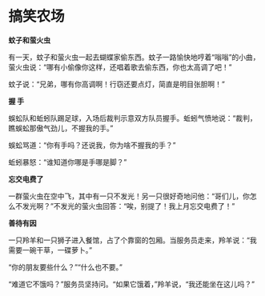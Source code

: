 # 搞笑农场

**蚊子和萤火虫**

有一天，蚊子和萤火虫一起去蝴蝶家偷东西。蚊子一路愉快地哼着“嗡嗡”的小曲，萤火虫说：“哪有小偷像你这样，还唱着歌去偷东西，你也太高调了吧！” 

蚊子说：“兄弟，哪有你高调啊！行窃还要点灯，简直是明目张胆啊！” 

**握 手**

蜈蚣队和蚯蚓队踢足球，入场后裁判示意双方队员握手。蚯蚓气愤地说：“裁判，瞧蜈蚣那傲气劲儿，不握我的手。” 

蜈蚣骂道：“你有手吗？还说我，你为啥不握我的手？” 

蚯蚓暴怒：“谁知道你哪是手哪是脚？” 

**忘交电费了**

一群萤火虫在空中飞，其中有一只不发光！另一只很好奇地问他：“哥们儿，你怎么不发光啊？”不发光的萤火虫回答：“唉，别提了！我上月忘交电费了！” 

**善待有因**

一只羚羊和一只狮子进入餐馆，占了个靠窗的包厢。当服务员走来，羚羊说：“我需要一碗干草，一碟萝卜。” 

“你的朋友要些什么？”“什么也不要。” 

“难道它不饿吗？”服务员坚持问。“如果它饿着，”羚羊说，“我还能坐在这儿吗？”